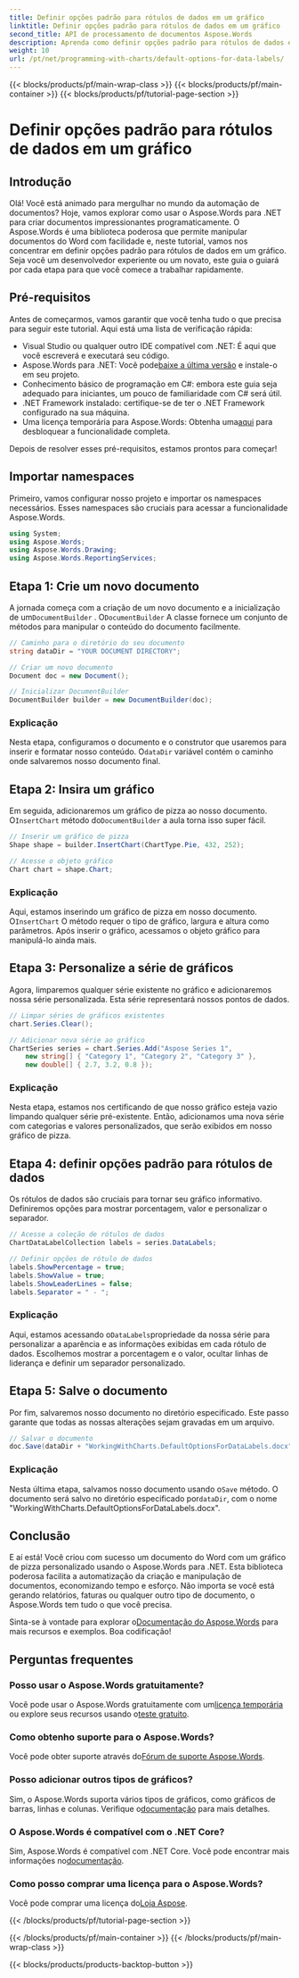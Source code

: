 ```yaml
---
title: Definir opções padrão para rótulos de dados em um gráfico
linktitle: Definir opções padrão para rótulos de dados em um gráfico
second_title: API de processamento de documentos Aspose.Words
description: Aprenda como definir opções padrão para rótulos de dados em um gráfico usando Aspose.Words para .NET. Siga nosso guia passo a passo para criar e personalizar gráficos sem esforço.
weight: 10
url: /pt/net/programming-with-charts/default-options-for-data-labels/
---
```


{{< blocks/products/pf/main-wrap-class >}}
{{< blocks/products/pf/main-container >}}
{{< blocks/products/pf/tutorial-page-section >}}

# Definir opções padrão para rótulos de dados em um gráfico

## Introdução

Olá! Você está animado para mergulhar no mundo da automação de documentos? Hoje, vamos explorar como usar o Aspose.Words para .NET para criar documentos impressionantes programaticamente. O Aspose.Words é uma biblioteca poderosa que permite manipular documentos do Word com facilidade e, neste tutorial, vamos nos concentrar em definir opções padrão para rótulos de dados em um gráfico. Seja você um desenvolvedor experiente ou um novato, este guia o guiará por cada etapa para que você comece a trabalhar rapidamente.

## Pré-requisitos

Antes de começarmos, vamos garantir que você tenha tudo o que precisa para seguir este tutorial. Aqui está uma lista de verificação rápida:

- Visual Studio ou qualquer outro IDE compatível com .NET: É aqui que você escreverá e executará seu código.
-  Aspose.Words para .NET: Você pode[baixe a última versão](https://releases.aspose.com/words/net/) e instale-o em seu projeto.
- Conhecimento básico de programação em C#: embora este guia seja adequado para iniciantes, um pouco de familiaridade com C# será útil.
- .NET Framework instalado: certifique-se de ter o .NET Framework configurado na sua máquina.
-  Uma licença temporária para Aspose.Words: Obtenha uma[aqui](https://purchase.aspose.com/temporary-license/) para desbloquear a funcionalidade completa.

Depois de resolver esses pré-requisitos, estamos prontos para começar!

## Importar namespaces

Primeiro, vamos configurar nosso projeto e importar os namespaces necessários. Esses namespaces são cruciais para acessar a funcionalidade Aspose.Words.

```csharp
using System;
using Aspose.Words;
using Aspose.Words.Drawing;
using Aspose.Words.ReportingServices;
```

## Etapa 1: Crie um novo documento


 A jornada começa com a criação de um novo documento e a inicialização de um`DocumentBuilder` . O`DocumentBuilder` A classe fornece um conjunto de métodos para manipular o conteúdo do documento facilmente.

```csharp
// Caminho para o diretório do seu documento
string dataDir = "YOUR DOCUMENT DIRECTORY";

// Criar um novo documento
Document doc = new Document();

// Inicializar DocumentBuilder
DocumentBuilder builder = new DocumentBuilder(doc);
```

### Explicação

 Nesta etapa, configuramos o documento e o construtor que usaremos para inserir e formatar nosso conteúdo. O`dataDir` variável contém o caminho onde salvaremos nosso documento final.

## Etapa 2: Insira um gráfico

 Em seguida, adicionaremos um gráfico de pizza ao nosso documento. O`InsertChart` método do`DocumentBuilder` a aula torna isso super fácil.

```csharp
// Inserir um gráfico de pizza
Shape shape = builder.InsertChart(ChartType.Pie, 432, 252);

// Acesse o objeto gráfico
Chart chart = shape.Chart;
```

### Explicação

Aqui, estamos inserindo um gráfico de pizza em nosso documento. O`InsertChart` O método requer o tipo de gráfico, largura e altura como parâmetros. Após inserir o gráfico, acessamos o objeto gráfico para manipulá-lo ainda mais.

## Etapa 3: Personalize a série de gráficos

Agora, limparemos qualquer série existente no gráfico e adicionaremos nossa série personalizada. Esta série representará nossos pontos de dados.

```csharp
// Limpar séries de gráficos existentes
chart.Series.Clear();

// Adicionar nova série ao gráfico
ChartSeries series = chart.Series.Add("Aspose Series 1",
    new string[] { "Category 1", "Category 2", "Category 3" },
    new double[] { 2.7, 3.2, 0.8 });
```

### Explicação

Nesta etapa, estamos nos certificando de que nosso gráfico esteja vazio limpando qualquer série pré-existente. Então, adicionamos uma nova série com categorias e valores personalizados, que serão exibidos em nosso gráfico de pizza.

## Etapa 4: definir opções padrão para rótulos de dados

Os rótulos de dados são cruciais para tornar seu gráfico informativo. Definiremos opções para mostrar porcentagem, valor e personalizar o separador.

```csharp
// Acesse a coleção de rótulos de dados
ChartDataLabelCollection labels = series.DataLabels;

// Definir opções de rótulo de dados
labels.ShowPercentage = true;
labels.ShowValue = true;
labels.ShowLeaderLines = false;
labels.Separator = " - ";
```

### Explicação

 Aqui, estamos acessando o`DataLabels`propriedade da nossa série para personalizar a aparência e as informações exibidas em cada rótulo de dados. Escolhemos mostrar a porcentagem e o valor, ocultar linhas de liderança e definir um separador personalizado.

## Etapa 5: Salve o documento

Por fim, salvaremos nosso documento no diretório especificado. Este passo garante que todas as nossas alterações sejam gravadas em um arquivo.

```csharp
// Salvar o documento
doc.Save(dataDir + "WorkingWithCharts.DefaultOptionsForDataLabels.docx");
```

### Explicação

 Nesta última etapa, salvamos nosso documento usando o`Save` método. O documento será salvo no diretório especificado por`dataDir`, com o nome "WorkingWithCharts.DefaultOptionsForDataLabels.docx".

## Conclusão

E aí está! Você criou com sucesso um documento do Word com um gráfico de pizza personalizado usando o Aspose.Words para .NET. Esta biblioteca poderosa facilita a automatização da criação e manipulação de documentos, economizando tempo e esforço. Não importa se você está gerando relatórios, faturas ou qualquer outro tipo de documento, o Aspose.Words tem tudo o que você precisa.

 Sinta-se à vontade para explorar o[Documentação do Aspose.Words](https://reference.aspose.com/words/net/) para mais recursos e exemplos. Boa codificação!

## Perguntas frequentes

### Posso usar o Aspose.Words gratuitamente?
Você pode usar o Aspose.Words gratuitamente com um[licença temporária](https://purchase.aspose.com/temporary-license/) ou explore seus recursos usando o[teste gratuito](https://releases.aspose.com/).

### Como obtenho suporte para o Aspose.Words?
 Você pode obter suporte através do[Fórum de suporte Aspose.Words](https://forum.aspose.com/c/words/8).

### Posso adicionar outros tipos de gráficos?
 Sim, o Aspose.Words suporta vários tipos de gráficos, como gráficos de barras, linhas e colunas. Verifique o[documentação](https://reference.aspose.com/words/net/) para mais detalhes.

### O Aspose.Words é compatível com o .NET Core?
 Sim, Aspose.Words é compatível com .NET Core. Você pode encontrar mais informações no[documentação](https://reference.aspose.com/words/net/).

### Como posso comprar uma licença para o Aspose.Words?
 Você pode comprar uma licença do[Loja Aspose](https://purchase.aspose.com/buy).


{{< /blocks/products/pf/tutorial-page-section >}}

{{< /blocks/products/pf/main-container >}}
{{< /blocks/products/pf/main-wrap-class >}}

{{< blocks/products/products-backtop-button >}}
